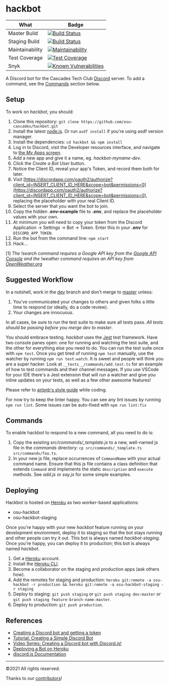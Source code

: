 # hackbot

|What|Badge|
|---|---|
|Master Build|[![Build Status](https://travis-ci.org/osu-cascades/hackbot.svg?branch=master)](https://travis-ci.org/osu-cascades/hackbot)|
|Staging Build|[![Build Status](https://travis-ci.org/osu-cascades/hackbot.svg?branch=dev)](https://travis-ci.org/osu-cascades/hackbot)|
|Maintainability|[![Maintainability](https://api.codeclimate.com/v1/badges/96320fe592c30381915f/maintainability)](https://codeclimate.com/github/osu-cascades/hackbot)|
|Test Coverage|[![Test Coverage](https://api.codeclimate.com/v1/badges/96320fe592c30381915f/test_coverage)](https://codeclimate.com/github/osu-cascades/hackbot)|
|Snyk|[![Known Vulnerabilities](https://snyk.io/test/github/osu-cascades/hackbot/badge.svg?targetFile=package.json)](https://snyk.io/test/github/osu-cascades/hackbot?targetFile=package.json)|



A Discord bot for the Cascades Tech Club [Discord](http://discordapp.com) server. To add a command, see the [Commands](#commands) section below.

## Setup

To work on _hackbot_, you should:

1. Clone this repository: `git clone https://github.com/osu-cascades/hackbot.git`
2. Install the latest [node.js](https://nodejs.org). Or run `asdf install` if you're using asdf version manager.
3. Install the dependencies: `cd hackbot && npm install`
4. Log in to Discord, visit the Developer resources interface, and navigate to [the _My Apps_ screen](https://discordapp.com/developers/applications/me).
5. Add a new app and give it a name, eg. _hackbot-myname-dev_.
6. Click the _Create a Bot User_ button.
7. Notice the Client ID, reveal your app's Token, and record them both for later.
8. Visit [https://discordapp.com/oauth2/authorize?client_id=INSERT_CLIENT_ID_HERE&scope=bot&permissions=0](https://discordapp.com/oauth2/authorize?client_id=INSERT_CLIENT_ID_HERE&scope=bot&permissions=0), replacing the placeholder with your real Client ID.
9. Select the server that you want the bot to join.
10. Copy the hidden **.env-example** file to **.env**, and replace the placeholder values with your own.
11. At minimum you will need to copy your token from the Discord Application -> Settings -> Bot -> Token. Enter this in your **.env** for `DISCORD_APP_TOKEN`.
12. Run the bot from the command line: `npm start`
13. Hack...

[1] _The !search command requires a Google API key from the [Google API Console](https://console.developers.google.com) and the !weather command requires an API key from [OpenWeather.org](https://openweathermap.org/)_

## Suggested Workflow

In a nutshell, work in the [dev](https://github.com/osu-cascades/hackbot/tree/dev) branch and don't merge to [master](https://github.com/osu-cascades/hackbot/tree/master) unless:

1. You've communicated your changes to others and given folks a _little_ time to respond (or ideally, do a code review).
2. Your changes are innocuous.

In all cases, be sure to run the test suite to make sure all tests pass. _All tests should be passing before you merge dev to master_.

You should embrace testing. _hackbot_ uses the [Jest](https://facebook.github.io/jest/) test framework. Have two console panes open: one for running and watching the test suite, and the other for everything else you need to do. You can run the test suite once with `npm test`. Once you get tired of running `npm test` manually, use the watcher by running `npm run test:watch`. It is sweet and people will think you are a super hacker. Look at `__tests__/commands/add.test.ts` for an example of how to test commands and their channel messages. If you use VSCode for your IDE there's a Jest extension that will run a watcher and give you inline updates on your tests, as well as a few other awesome features!

Please refer to [airbnb's style guide](https://github.com/airbnb/javascript) while coding.

For now try to keep the linter happy. You can see any lint issues by running `npm run lint`. Some issues can be auto-fixed with `npm run lint:fix`

## Commands

To enable hackbot to respond to a new command, all you need to do is:

1. Copy the existing *src/commands/_template.js* to a new, well-named js file in the _commands_ directory: `cp src/commands/_template.ts src/commands/foo.ts`.
2. In your new js file, replace occurrences of `CommandName` with your actual command name. Ensure that this js file contains a class definition that extends `Command` and implements the static `description` and `execute` methods. See _add.js_ or _say.js_ for some simple examples.

## Deploying

Hackbot is hosted on [Heroku](https://heroku.com) as two _worker_-based applications:

* osu-hackbot
* osu-hackbot-staging

Once you're happy with your new _hackbot_ feature running on your development environment, deploy it to staging so that the bot stays running and other people
can try it out. This bot is always named _hackbot-staging_. Once you're happy, you can deploy it to production; this bot is always named _hackbot_.

1. Get a [Heroku](https://heroku.com) account.
2. Install the [Heroku CLI](https://devcenter.heroku.com/articles/heroku-cli).
3. Become a collaborator on the staging and production apps (ask others how).
4. Add the remotes for staging and production: `heroku git:remote -a osu-hackbot -r production && heroku git:remote -a osu-hackbot-staging -r staging`
5. Deploy to staging: `git push staging` or `git push staging dev:master` or `git push staging feature-branch-name:master`.
6. Deploy to production: `git push production`.

## References

* [Creating a Discord bot and getting a token](https://github.com/reactiflux/discord-irc/wiki/Creating-a-discord-bot-&-getting-a-token)
* [Tutorial: Creating a Simple Discord Bot](https://medium.com/@renesansz/tutorial-creating-a-simple-discord-bot-9465a2764dc0)
* [Video Series: Creating a Discord bot with Discord.js!](https://youtu.be/rVfjZrqoQ7o)
* [Deploying a Bot on Heroku](http://shiffman.net/a2z/bot-heroku/)
* [discord.js Documentation](https://discord.js.org)

___
©2021 All rights reserved.

Thanks to our [contributors](https://github.com/osu-cascades/hackbot/graphs/contributors)!
